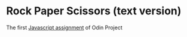 # Rock Paper Scissors (text version)
The first [Javascript assignment](https://www.theodinproject.com/courses/web-development-101/lessons/rock-paper-scissors) of Odin Project
